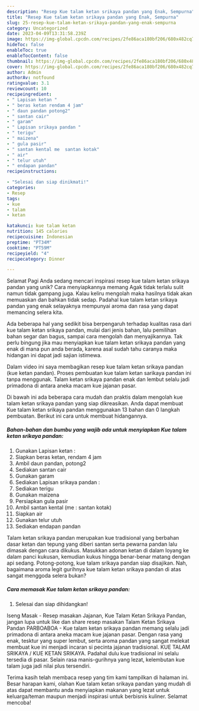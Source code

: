 ```yaml
---
description: "Resep Kue talam ketan srikaya pandan yang Enak, Sempurna"
title: "Resep Kue talam ketan srikaya pandan yang Enak, Sempurna"
slug: 25-resep-kue-talam-ketan-srikaya-pandan-yang-enak-sempurna
category: Uncategorized
date: 2023-04-09T13:31:58.239Z
image: https://img-global.cpcdn.com/recipes/2fe86aca180bf206/680x482cq70/kue-talam-ketan-srikaya-pandan-foto-resep-utama.jpg
hideToc: false
enableToc: true
enableTocContent: false
thumbnail: https://img-global.cpcdn.com/recipes/2fe86aca180bf206/680x482cq70/kue-talam-ketan-srikaya-pandan-foto-resep-utama.jpg
cover: https://img-global.cpcdn.com/recipes/2fe86aca180bf206/680x482cq70/kue-talam-ketan-srikaya-pandan-foto-resep-utama.jpg
author: Admin
authorAv: notfound
ratingvalue: 3.1
reviewcount: 10
recipeingredient:
- " Lapisan ketan "
- " beras ketan rendam 4 jam"
- " daun pandan potong2"
- " santan cair"
- " garam"
- " Lapisan srikaya pandan "
- " terigu"
- " maizena"
- " gula pasir"
- " santan kental me  santan kotak"
- " air"
- " telur utuh"
- " endapan pandan"
recipeinstructions:

- "Selesai dan siap dinikmati!"
categories:
- Resep
tags:
- kue
- talam
- ketan

katakunci: kue talam ketan 
nutrition: 145 calories
recipecuisine: Indonesian
preptime: "PT34M"
cooktime: "PT59M"
recipeyield: "4"
recipecategory: Dinner

---
```



Selamat Pagi Anda sedang mencari inspirasi resep kue talam ketan srikaya pandan yang unik? Cara menyiapkannya memang Agak tidak terlalu sulit namun tidak gampang juga. Kalau keliru mengolah maka hasilnya tidak akan memuaskan dan bahkan tidak sedap. Padahal kue talam ketan srikaya pandan yang enak selayaknya mempunyai aroma dan rasa yang dapat memancing selera kita.


Ada beberapa hal yang sedikit bisa berpengaruh terhadap kualitas rasa dari kue talam ketan srikaya pandan, mulai dari jenis bahan, lalu pemilihan bahan segar dan bagus, sampai cara mengolah dan menyajikannya. Tak perlu bingung jika mau menyiapkan kue talam ketan srikaya pandan yang enak di mana pun anda berada, karena asal sudah tahu caranya maka hidangan ini dapat jadi sajian istimewa.

Dalam video ini saya membagikan resep kue talam ketan srikaya pandan (kue ketan pandan). Proses pembuatan kue talam ketan sarikaya pandan ini tanpa menggunak. Talam ketan srikaya pandan enak dan lembut selalu jadi primadona di antara aneka macam kue jajanan pasar.


Di bawah ini ada beberapa cara mudah dan praktis dalam mengolah kue talam ketan srikaya pandan yang siap dikreasikan. Anda dapat membuat Kue talam ketan srikaya pandan menggunakan 13 bahan dan 0 langkah pembuatan. Berikut ini cara untuk membuat hidangannya.

<!--inarticleads1-->

##### Bahan-bahan dan bumbu yang wajib ada untuk menyiapkan Kue talam ketan srikaya pandan:

1. Gunakan  Lapisan ketan :
1. Siapkan  beras ketan, rendam 4 jam
1. Ambil  daun pandan, potong2
1. Sediakan  santan cair
1. Gunakan  garam
1. Sediakan  Lapisan srikaya pandan :
1. Sediakan  terigu
1. Gunakan  maizena
1. Persiapkan  gula pasir
1. Ambil  santan kental (me : santan kotak)
1. Siapkan  air
1. Gunakan  telur utuh
1. Sediakan  endapan pandan


Talam ketan srikaya pandan merupakan kue tradisional yang berbahan dasar ketan dan tepung yang diberi santan serta pewarna pandan lalu dimasak dengan cara dikukus. Masukkan adonan ketan di dalam loyang ke dalam panci kukusan, kemudian kukus hingga benar-benar matang dengan api sedang. Potong-potong, kue talam srikaya pandan siap disajikan. Nah, bagaimana aroma legit gurihnya kue talam ketan srikaya pandan di atas sangat menggoda selera bukan? 

<!--inarticleads2-->

##### Cara memasak Kue talam ketan srikaya pandan:


1. Selesai dan siap dihidangkan!

Iseng Masak - Resep masakan Jajanan, Kue Talam Ketan Srikaya Pandan, jangan lupa untuk like dan share resep masakan Talam Ketan Srikaya Pandan PARBOABOA - Kue talam ketan srikaya pandan memang selalu jadi primadona di antara aneka macam kue jajanan pasar. Dengan rasa yang enak, tesktur yang super lembut, serta aroma pandan yang sangat melekat membuat kue ini menjadi incaran si pecinta jajanan tradisional. KUE TALAM SRIKAYA / KUE KETAN SRIKAYA. Padahal dulu kue tradisional ini selalu tersedia di pasar. Selain rasa manis-gurihnya yang lezat, kelembutan kue talam juga jadi nilai plus tersendiri. 

Terima kasih telah membaca resep yang tim kami tampilkan di halaman ini. Besar harapan kami, olahan Kue talam ketan srikaya pandan yang mudah di atas dapat membantu anda menyiapkan makanan yang lezat untuk keluarga/teman maupun menjadi inspirasi untuk berbisnis kuliner. Selamat mencoba!
